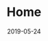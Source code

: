 ---
layout: home
title: Home
hideBreadcrumb: true
sitemap:
      changefreq: weekly
      priority: "1.0"
date: "2019-05-24"
---